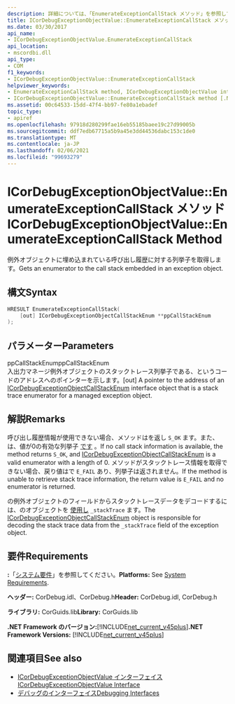 ```yaml
---
description: 詳細については、「EnumerateExceptionCallStack メソッド」を参照してください。
title: ICorDebugExceptionObjectValue::EnumerateExceptionCallStack メソッド
ms.date: 03/30/2017
api_name:
- ICorDebugExceptionObjectValue.EnumerateExceptionCallStack
api_location:
- mscordbi.dll
api_type:
- COM
f1_keywords:
- ICorDebugExceptionObjectValue::EnumerateExceptionCallStack
helpviewer_keywords:
- EnumerateExceptionCallStack method, ICorDebugExceptionObjectValue interface [.NET Framework debugging]
- ICorDebugExceptionObjectValue::EnumerateExceptionCallStack method [.NET Framework debugging]
ms.assetid: 00c64533-15dd-47f4-bb97-fe80a1ebadef
topic_type:
- apiref
ms.openlocfilehash: 97918d280299fae16eb55185baee19c27d99005b
ms.sourcegitcommit: ddf7edb67715a5b9a45e3dd44536dabc153c1de0
ms.translationtype: MT
ms.contentlocale: ja-JP
ms.lasthandoff: 02/06/2021
ms.locfileid: "99693279"
---
```

# <a name="icordebugexceptionobjectvalueenumerateexceptioncallstack-method"></a><span data-ttu-id="268e9-103">ICorDebugExceptionObjectValue::EnumerateExceptionCallStack メソッド</span><span class="sxs-lookup"><span data-stu-id="268e9-103">ICorDebugExceptionObjectValue::EnumerateExceptionCallStack Method</span></span>

<span data-ttu-id="268e9-104">例外オブジェクトに埋め込まれている呼び出し履歴に対する列挙子を取得します。</span><span class="sxs-lookup"><span data-stu-id="268e9-104">Gets an enumerator to the call stack embedded in an exception object.</span></span>  
  
## <a name="syntax"></a><span data-ttu-id="268e9-105">構文</span><span class="sxs-lookup"><span data-stu-id="268e9-105">Syntax</span></span>  
  
```cpp  
HRESULT EnumerateExceptionCallStack(  
    [out] ICorDebugExceptionObjectCallStackEnum **ppCallStackEnum  
);  
```  
  
## <a name="parameters"></a><span data-ttu-id="268e9-106">パラメーター</span><span class="sxs-lookup"><span data-stu-id="268e9-106">Parameters</span></span>  

 <span data-ttu-id="268e9-107">ppCallStackEnum</span><span class="sxs-lookup"><span data-stu-id="268e9-107">ppCallStackEnum</span></span>  
 <span data-ttu-id="268e9-108">入出力マネージ例外オブジェクトのスタックトレース列挙[](icordebugexceptionobjectcallstackenum-interface.md)子である、というコードのアドレスへのポインターを示します。</span><span class="sxs-lookup"><span data-stu-id="268e9-108">[out] A pointer to the address of an [ICorDebugExceptionObjectCallStackEnum](icordebugexceptionobjectcallstackenum-interface.md) interface object that is a stack trace enumerator for a managed exception object.</span></span>  
  
## <a name="remarks"></a><span data-ttu-id="268e9-109">解説</span><span class="sxs-lookup"><span data-stu-id="268e9-109">Remarks</span></span>  

 <span data-ttu-id="268e9-110">呼び出し履歴情報が使用できない場合、メソッドはを返し `S_OK` ます。また、は、値が0の有効な列挙子 [です](icordebugexceptionobjectcallstackenum-interface.md) 。</span><span class="sxs-lookup"><span data-stu-id="268e9-110">If no call stack information is available, the method returns `S_OK`, and [ICorDebugExceptionObjectCallStackEnum](icordebugexceptionobjectcallstackenum-interface.md) is a valid enumerator with a length of 0.</span></span> <span data-ttu-id="268e9-111">メソッドがスタックトレース情報を取得できない場合、戻り値はで `E_FAIL` あり、列挙子は返されません。</span><span class="sxs-lookup"><span data-stu-id="268e9-111">If the method is unable to retrieve stack trace information, the return value is `E_FAIL` and no enumerator is returned.</span></span>  
  
 <span data-ttu-id="268e9-112">の例外オブジェクトのフィールドからスタックトレースデータをデコードするには、のオブジェクトを [使用し](icordebugexceptionobjectcallstackenum-interface.md) `_stackTrace` ます。</span><span class="sxs-lookup"><span data-stu-id="268e9-112">The [ICorDebugExceptionObjectCallStackEnum](icordebugexceptionobjectcallstackenum-interface.md) object is responsible for decoding the stack trace data from the `_stackTrace` field of the exception object.</span></span>  
  
## <a name="requirements"></a><span data-ttu-id="268e9-113">要件</span><span class="sxs-lookup"><span data-stu-id="268e9-113">Requirements</span></span>  

 <span data-ttu-id="268e9-114">**:**「[システム要件](../../get-started/system-requirements.md)」を参照してください。</span><span class="sxs-lookup"><span data-stu-id="268e9-114">**Platforms:** See [System Requirements](../../get-started/system-requirements.md).</span></span>  
  
 <span data-ttu-id="268e9-115">**ヘッダー:** CorDebug.idl、CorDebug.h</span><span class="sxs-lookup"><span data-stu-id="268e9-115">**Header:** CorDebug.idl, CorDebug.h</span></span>  
  
 <span data-ttu-id="268e9-116">**ライブラリ:** CorGuids.lib</span><span class="sxs-lookup"><span data-stu-id="268e9-116">**Library:** CorGuids.lib</span></span>  
  
 <span data-ttu-id="268e9-117">**.NET Framework のバージョン:**[!INCLUDE[net_current_v45plus](../../../../includes/net-current-v45plus-md.md)]</span><span class="sxs-lookup"><span data-stu-id="268e9-117">**.NET Framework Versions:** [!INCLUDE[net_current_v45plus](../../../../includes/net-current-v45plus-md.md)]</span></span>  
  
## <a name="see-also"></a><span data-ttu-id="268e9-118">関連項目</span><span class="sxs-lookup"><span data-stu-id="268e9-118">See also</span></span>

- [<span data-ttu-id="268e9-119">ICorDebugExceptionObjectValue インターフェイス</span><span class="sxs-lookup"><span data-stu-id="268e9-119">ICorDebugExceptionObjectValue Interface</span></span>](icordebugexceptionobjectvalue-interface.md)
- [<span data-ttu-id="268e9-120">デバッグのインターフェイス</span><span class="sxs-lookup"><span data-stu-id="268e9-120">Debugging Interfaces</span></span>](debugging-interfaces.md)
